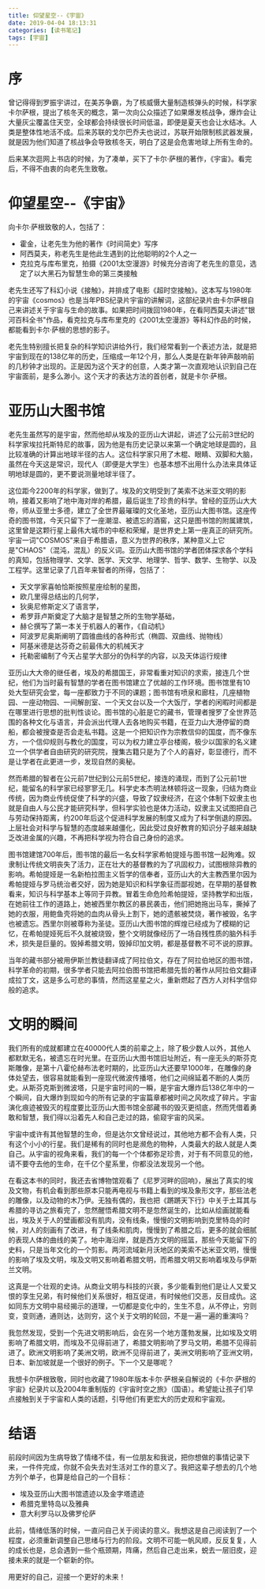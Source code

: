 ```yaml
---
title: 仰望星空--《宇宙》
date: 2019-04-04 18:13:31
categories: [读书笔记]
tags: [宇宙] 
---
```

# 序
曾记得得到罗振宇讲过，在美苏争霸，为了核威慑大量制造核弹头的时候，科学家卡尔萨根，提出了核冬天的概念，第一次向公众描述了如果爆发核战争，爆炸会让大量灰尘覆盖住天空，全球都会持续很长时间低温，即便是夏天也会让水结冰。人类是整体性地活不成。后来苏联的戈尔巴乔夫也说过，苏联开始限制核武器发展，就是因为他们知道了核战争会导致核冬天，明白了这是会危害地球上所有生命的。

后来某次逛网上书店的时候，为了凑单，买下了卡尔·萨根的著作，《宇宙》。看完后，不得不由衷的向老先生致敬。
<!-- more -->

# 仰望星空--《宇宙》

向卡尔·萨根致敬的人，包括了：
- 霍金，让老先生为他的著作《时间简史》写序
- 阿西莫夫，称老先生是他此生遇到的比他聪明的2个人之一
- 克拉克与库布里克，拍摄《2001太空漫游》时候充分咨询了老先生的意见，选定了以大黑石为智慧生命的第三类接触

老先生还写了科幻小说《接触》，并排成了电影《超时空接触》。这本写与1980年的宇宙《cosmos》也是当年PBS纪录片宇宙的讲解词，这部纪录片由卡尔萨根自己来讲述关于宇宙与生命的故事。如果把时间拨回1980年，在看阿西莫夫讲述"银河百科全书"作品，看克拉克与库布里克的《2001太空漫游》等科幻作品的时候，都能看到卡尔·萨根的思想的影子。

老先生特别擅长把复杂的科学知识讲给外行，我们经常看到一个表述方法，就是把宇宙到现在的138亿年的历史，压缩成一年12个月，那么人类是在新年钟声敲响前的几秒钟才出现的。正是因为这个天才的创意，人类才第一次直观地认识到自己在宇宙面前，是多么渺小。这个天才的表达方法的首创者，就是卡尔·萨根。

# 亚历山大图书馆
老先生虽然写的是宇宙，然而他却从埃及的亚历山大讲起，讲述了公元前3世纪的科学家埃拉托斯特尼的故事，因为他是有历史记录以来第一个确定地球是圆的，且比较准确的计算出地球半径的古人。这位科学家只用了木棍、眼睛、双脚和大脑，虽然在今天这是常识，现代人（即便是大学生）也基本想不出用什么办法来具体证明地球是圆的，更不要说测量地球半径了。

这位距今2200年的科学家，做到了。埃及的文明受到了美索不达米亚文明的影响，接着又影响了地中海对岸的希腊，最后诞生了珍贵的科学。曾经的亚历山大大帝，师从亚里士多德，建立了全世界最璀璨的文化圣地，亚历山大图书馆。这座传奇的图书馆，今天只留下了一座潮湿、被遗忘的酒窖，这只是图书馆的附属建筑，这里曾是这颗行星上最伟大城市的中枢和荣耀，是世界史上第一座真正的研究所。宇宙一词"COSMOS"来自于希腊语，意义为世界的秩序，某种意义上它是"CHAOS"（混沌，混乱）的反义词。亚历山大图书馆的学者团体探求各个学科的真知，包括物理学、文学、医学、天文学、地理学、哲学、数学、生物学、以及工程学。这里记录了几百年来智者的所得，包括了：
- 天文学家喜帕恰斯按照星座绘制的星图，
- 欧几里得总结出的几何学，
- 狄奥尼修斯定义了语言学，
- 希罗菲卢斯奠定了大脑才是智慧之所的生物学基础，
- 赫仑撰写了第一本关于机器人的著作，《自动机》
- 阿波罗尼奥斯阐明了圆锥曲线的各种形式（椭圆、双曲线、抛物线）
- 阿基米德是达芬奇之前最伟大的机械天才
- 托勒密编制了今天占星学大部分的伪科学的内容，以及天体运行规律

亚历山大大帝的继任者，埃及的希腊国王，非常看重对知识的求索，接连几个世纪，他们为当时最有智慧的学者在图书馆建立了优越的工作环境。图书馆里有10处大型研究会堂，每一座都致力于不同的课题；图书馆有喷泉和廊柱，几座植物园、一座动物园、一间解剖室、一个天文台以及一个大饭厅，学者的闲暇时间都是在哪里进行思想的批判性谈论。图书馆的心脏是它的藏书，管理者搜罗了全世界范围的各种文化与语言，并会派出代理人去各地购买书籍，在亚力山大港停留的商船，都会被搜查是否会走私书籍。这是一个把知识作为宗教信仰的国度，而不像东方，一个信仰规则与教化的国度，可以为权力建立亭台楼阁，极少以国家的名义建立一个供学者自由研究的研究院，搜集古籍只是为了个人的喜好，彰显德行，而不是让学者在此更进一步，发现自然的奥秘。

然而希腊的智者在公元前7世纪到公元前5世纪，接连的涌现，而到了公元前1世纪，能留名的科学家已经寥寥无几。科学史本杰明法林顿将这一现象，归结为商业传统，因为商业传统促使了科学的兴盛，导致了奴隶经济，在这个体制下奴隶主也就是自由人与公民才能研究科学，但科学实验也是体力活动，奴隶主又试图把自己与劳动保持距离，约200年后这个促进科学发展的制度又成为了科学倒退的原因。上层社会对科学与智慧的态度越来越僵化，因此受过良好教育的知识分子越来越缺乏改进金属的兴趣，不再把科学视为符合自己身份的追求。

图书馆建馆700年后，图书馆的最后一名女科学家希帕提娅与图书馆一起殉难。奴隶制让传统文明丧失了活力，正在壮大的基督教的为了巩固权力，试图根除异教的影响。希帕提娅是一名新柏拉图主义哲学的信奉者，亚历山大的大主教西里尔因为希帕提娅与罗马统治者交好，因为她是知识和科学象征而鄙视她，在早期的基督教看来，知识与科学基本上等同于异教。冒着生命危险希帕提娅，坚持教学和出版，在她前往工作的道路上，她被西里尔教区的暴民袭击，他们把她拖出马车，撕掉了她的衣服，用鲍鱼壳将她的血肉从骨头上割下，她的遗骸被焚烧，著作被毁，名字也被遗忘。西里尔则被尊称为圣徒。亚历山大图书馆的辉煌已经成为了模糊的记忆，在希帕提娅死后不久就被烧毁，整个文明就像经历了一场自残性质的脑外科手术，损失是巨量的。毁掉希腊文明，毁掉印加文明，都是基督教不可不说的原罪。

当年的藏书部分被用伊斯兰教徒翻译成了阿拉伯文，存在了阿拉伯地区的图书馆，科学革命的初期，很多学者只能去阿拉伯图书馆把希腊先哲的著作从阿拉伯文翻译成拉丁文，这是多么可悲的事情，然而这星星之火，重新燃起了西方人对科学信仰般的追求。

# 文明的瞬间

我们所有的成就都建立在40000代人类的前辈之上，除了极少数人以外，其他人都默默无名，被遗忘在时光里。在亚历山大图书馆旧址附近，有一座无头的斯芬克斯雕像，是第十八霍伦赫布法老时期的，比亚历山大还要早1000年，在雕像的身体处望去，很容易就能看到一座现代微波传播塔，他们之间绵延着不断的人类历史。从斯芬克斯到微波塔，只是宇宙时间的一瞬，是宇宙大爆炸后138亿年中的一个瞬间，自大爆炸到现如今的所有记录的宇宙篇章都被时间之风吹成了碎片。宇宙演化痕迹被毁灭的程度要比亚历山大图书馆全部藏书的毁灭更彻底，然而凭借着勇敢和智慧，我们得以沿着先人和自己走过的路，偷窥宇宙的风采。

宇宙中或许有其他智慧的生命，但是达尔文曾经说过，其他地方都不会有人类，只有这个小小的行星。我们是稀有的同时也是濒危的物种，人类最大的敌人就是人类自己。从宇宙的视角来看，我们的每一个个体都弥足珍贵，对于有不同意见的他，请不要夺去他的生命，在千亿个星系里，你都没法发现另一个他。

在看这本书的同时，我还去省博物馆观看了《尼罗河畔的回响》，展出了真实的埃及文物，有机会看到那些原本只能再电视与书籍上看到的埃及象形文字，那些法老的雕像，以及动物的木乃伊。无独有偶的，我也把《蹡蹡天下行》中关于土耳其与希腊的寻访之旅看完了，忽然醒悟希腊文明不是忽然诞生的，比如从绘画就能看出，埃及关于人的壁画都没有肌肉，没有线条，慢慢的文明影响到克里特岛的时候，对人的刻画有了改进，有了线条和肌肉，慢慢到了希腊之后，更多的就会细腻的表现人体的曲线的美了。地中海沿岸，就是西方文明的摇篮，那些今天能留下的史料，只是当年文化的一个剪影。两河流域新月沃地区的美索不达米亚文明，慢慢的影响了埃及文明，埃及文明又影响着希腊文明，而希腊文明又影响着埃及与伊斯兰文明。

这真是一个壮观的史诗。从商业文明与科技的兴衰，多少能看到他们是让人又爱又恨的孪生兄弟，有时候他们关系很好，相互促进，有时候他们交恶，反目成仇。这如同东方文明中易经揭示的道理，一切都是变化中的，生生不息，从不停止，穷则变，变则通，通则达，达则穷，这个关于文明的轮回，不是一遍一遍的重演吗？

我忽然发现，受到一个先进文明影响后，会在另一个地方蓬勃发展，比如埃及文明影响了希腊文明，而埃及不见得前进了，希腊文明影响了罗马文明，希腊不见得前进了。欧洲文明影响了美洲文明，欧洲不见得前进了，美洲文明影响了亚洲文明，日本、新加坡就是一个很好的例子。下一个又是哪呢？

我想卡尔萨根致敬，同时也收藏了1980年版本卡尔·萨根亲自解说的《卡尔·萨根的宇宙》纪录片以及2004年重制版的《宇宙时空之旅》（国语）。希望能让孩子们早点接触到关于宇宙和人类的话题，引导他们有更宏大的历史观和宇宙观。

# 结语
前段时间因为生病导致了情绪不佳，有一位朋友和我说，把你想做的事情记录下来，一件件完成，你就不会失去对生活对工作的意义了。我把这辈子想去的几个地方列个单子，也算是给自己的一个目标：
- 埃及亚历山大图书馆遗迹以及金字塔遗迹
- 希腊克里特岛以及雅典
- 意大利罗马以及佛罗伦萨

此前，情绪低落的时候，一直问自己关于阅读的意义。我想这是自己阅读到了一个程度，必须重新调整自己思绪与行为的阶段。文明不可能一帆风顺，反反复复，人的成长也是，总会遇到一些个瓶颈期，阵痛，然后自己走出来，蜕去一层旧皮，迎接未来的就是一个崭新的你。

用更好的自己，迎接一个更好的未来！
